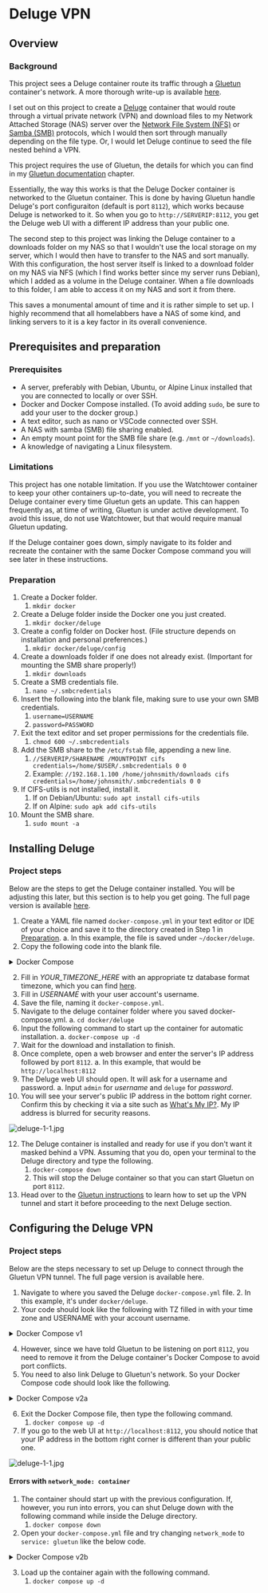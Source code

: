 # Deluge VPN

## Overview

### Background

This project sees a Deluge container route its traffic through a [Gluetun](/docker/gluetun) container's network. A more thorough write-up is available [here](https://www.jccpalmer.com/blog/deluge-docker-vpn).

I set out on this project to create a [Deluge](https://deluge-torrent.org) container that would route through a virtual private network (VPN) and download files to my Network Attached Storage (NAS) server over the [Network File System (NFS)](https://en.wikipedia.org/wiki/Network_File_System) or [Samba (SMB)](https://en.wikipedia.org/wiki/Samba_(software)) protocols, which I would then sort through manually depending on the file type. Or, I would let Deluge continue to seed the file nested behind a VPN. 

This project requires the use of Gluetun, the details for which you can find in my [Gluetun documentation](https://docs.jccpalmer.com/books/docker/chapter/gluetun-vpn-tunnel) chapter.

Essentially, the way this works is that the Deluge Docker container is networked to the Gluetun container. This is done by having Gluetun handle Deluge's port configuraiton (default is port `8112`), which works because Deluge is networked to it. So when you go to `http://SERVERIP:8112`, you get the Deluge web UI with a different IP address than your public one.

The second step to this project was linking the Deluge container to a downloads folder on my NAS so that I wouldn't use the local storage on my server, which I would then have to transfer to the NAS and sort manually. With this configuration, the host server itself is linked to a download folder on my NAS via NFS (which I find works better since my server runs Debian), which I added as a volume in the Deluge container. When a file downloads to this folder, I am able to access it on my NAS and sort it from there.

This saves a monumental amount of time and it is rather simple to set up. I highly recommend that all homelabbers have a NAS of some kind, and linking servers to it is a key factor in its overall convenience.

## Prerequisites and preparation

### Prerequisites

- A server, preferably with Debian, Ubuntu, or Alpine Linux installed that you are connected to locally or over SSH.
- Docker and Docker Compose installed. (To avoid adding `sudo`, be sure to add your user to the docker group.)
- A text editor, such as nano or VSCode connected over SSH.
- A NAS with samba (SMB) file sharing enabled.
- An empty mount point for the SMB file share (e.g. `/mnt` or `~/downloads`).
- A knowledge of navigating a Linux filesystem.

### Limitations

This project has one notable limitation. If you use the Watchtower container to keep your other containers up-to-date, you will need to recreate the Deluge container every time Gluetun gets an update. This can happen frequently as, at time of writing, Gluetun is under active development. To avoid this issue, do not use Watchtower, but that would require manual Gluetun updating.

If the Deluge container goes down, simply navigate to its folder and recreate the container with the same Docker Compose command you will see later in these instructions.

### Preparation

1. Create a Docker folder.
  	1. `mkdir docker`
2. Create a Deluge folder inside the Docker one you just created.
  	1. `mkdir docker/deluge`
3. Create a config folder on Docker host. (File structure depends on installation and personal preferences.)
    1. `mkdir docker/deluge/config`
4. Create a downloads folder if one does not already exist. (Important for mounting the SMB share properly!)
	1. `mkdir downloads`
5. Create a SMB credentials file. 
    1. `nano ~/.smbcredentials`
6. Insert the following into the blank file, making sure to use your own SMB credentials.  
    1. `username=USERNAME`
    2. `password=PASSWORD`
7. Exit the text editor and set proper permissions for the credentials file. 
    1. `chmod 600 ~/.smbcredentials`
8. Add the SMB share to the `/etc/fstab` file, appending a new line. 
    1. `//SERVERIP/SHARENAME /MOUNTPOINT cifs credentials=/home/$USER/.smbcredentials 0 0`
    2. Example: `//192.168.1.100 /home/johnsmith/downloads cifs credentials=/home/johnsmith/.smbcredentials 0 0`
9. If CIFS-utils is not installed, install it.  
    1. If on Debian/Ubuntu: `sudo apt install cifs-utils`
    2. If on Alpine: `sudo apk add cifs-utils`
10. Mount the SMB share. 
    1. `sudo mount -a`

## Installing Deluge

### Project steps

Below are the steps to get the Deluge container installed. You will be adjusting this later, but this section is to help you get going. The full page version is available [here](/docker/deluge/install).

1. Create a YAML file named `docker-compose.yml` in your text editor or IDE of your choice and save it to the directory created in Step 1 in [Preparation](/docker/deluge/prereq-prep). 
    a. In this example, the file is saved under `~/docker/deluge`.
2. Copy the following code into the blank file. 
  
<details>
  <summary>Docker Compose</summary>
  
  ```yaml
      	---
      version: "2.1"
      services:
        deluge:
          image: lscr.io/linuxserver/deluge:latest
          container_name: deluge
        environment:
          - PUID=1000
          - PGID=1000
          - TZ=YOUR_TIMEZONE_HERE (TZ FORMAT)
         volumes:
          - /home/USERNAME/docker/deluge/config:/config
          - /home/USERNAME/downloads:/downloads
         ports:
          - 8112:8112
          - 6881:6881
          - 6881:6881/udp
        restart: unless-stopped
  ```
  
</details>

2. Fill in *YOUR\_TIMEZONE\_HERE* with an appropriate tz database format timezone, which you can find [here](https://en.wikipedia.org/wiki/List_of_tz_database_time_zones).
4. Fill in *USERNAME* with your user account's username.
5. Save the file, naming it `docker-compose.yml`. 
6. Navigate to the deluge container folder where you saved docker-compose.yml.
	a. `cd docker/deluge`
7. Input the following command to start up the container for automatic installation.
	a. `docker-compose up -d`
8. Wait for the download and installation to finish.
9. Once complete, open a web browser and enter the server's IP address followed by port `8112`.
	a. In this example, that would be `http://localhost:8112`
10. The Deluge web UI should open. It will ask for a username and password.
	a. Input `admin` for *username* and `deluge` for *password*.
11. You will see your server's public IP address in the bottom right corner. Confirm this by checking it via a site such as [What's My IP?](https://www.whatsmyip.org/). My IP address is blurred for security reasons.

![deluge-1-1.jpg](/deluge-1-1.jpg)

12. The Deluge container is installed and ready for use if you don't want it masked behind a VPN. Assuming that you do, open your terminal to the Deluge directory and type the following.
  	1. `docker-compose down`
  	2. This will stop the Deluge container so that you can start Gluetun on port `8112`.
13. Head over to the [Gluetun instructions](/docker/gluetun) to learn how to set up the VPN tunnel and start it before proceeding to the next Deluge section.

## Configuring the Deluge VPN

### Project steps

Below are the steps necessary to set up Deluge to connect through the Gluetun VPN tunnel. The full page version is available here.

1. Navigate to where you saved the Deluge `docker-compose.yml` file.
	2. In this example, it's under `docker/deluge`.
3. Your code should look like the following with TZ filled in with your time zone and USERNAME with your account username.
  
<details>
  <summary>Docker Compose v1</summary>
  
  ```yaml
      	---
      version: "2.1"
      services:
        deluge:
          image: lscr.io/linuxserver/deluge:latest
          container_name: deluge
        environment:
          - PUID=1000
          - PGID=1000
          - TZ=YOUR_TIMEZONE_HERE (TZ FORMAT)
         volumes:
          - /home/USERNAME/docker/deluge/config:/config
          - /home/USERNAME/downloads:/downloads
         ports:
          - 8112:8112
          - 6881:6881
          - 6881:6881/udp
        restart: unless-stopped
  ```
  
</details>
  
4. However, since we have told Gluetun to be listening on port `8112`, you need to remove it from the Deluge container's Docker Compose to avoid port conflicts.
5. You need to also link Deluge to Gluetun's network. So your Docker Compose code should look like the following.
  
  <details>
  <summary>Docker Compose v2a</summary>
  
  ```yaml
      	---
      version: "2.1"
      services:
        deluge:
          image: lscr.io/linuxserver/deluge:latest
          container_name: deluge
        environment:
          - PUID=1000
          - PGID=1000
          - TZ=YOUR_TIMEZONE_HERE (TZ FORMAT)
         volumes:
          - /home/USERNAME/docker/deluge/config:/config
          - /home/USERNAME/downloads:/downloads
         ports:
          - 6881:6881
          - 6881:6881/udp
        restart: unless-stopped
        network_mode:
          container: gluetun
  ```
  
</details>
  
6. Exit the Docker Compose file, then type the following command.
  	1. `docker compose up -d`
7. If you go to the web UI at `http://localhost:8112`, you should notice that your IP address in the bottom right corner is different than your public one.
  
![deluge-1-1.jpg](/deluge-1-1.jpg)
  
#### Errors with `network_mode: container`
  
1. The container should start up with the previous configuration. If, however, you run into errors, you can shut Deluge down with the following command while inside the Deluge directory.
  	1. `docker compose down`
2. Open your `docker-compose.yml` file and try changing `network_mode` to `service: gluetun` like the below code.
  
<details>
  <summary>Docker Compose v2b</summary>
  
  ```yaml
      	---
      version: "2.1"
      services:
        deluge:
          image: lscr.io/linuxserver/deluge:latest
          container_name: deluge
        environment:
          - PUID=1000
          - PGID=1000
          - TZ=YOUR_TIMEZONE_HERE (TZ FORMAT)
         volumes:
          - /home/USERNAME/docker/deluge/config:/config
          - /home/USERNAME/downloads:/downloads
         ports:
          - 6881:6881
          - 6881:6881/udp
        restart: unless-stopped
        network_mode:
          service: gluetun
  ```
  
</details>
  
3. Load up the container again with the following command.
  	1. `docker compose up -d`
  
</details>